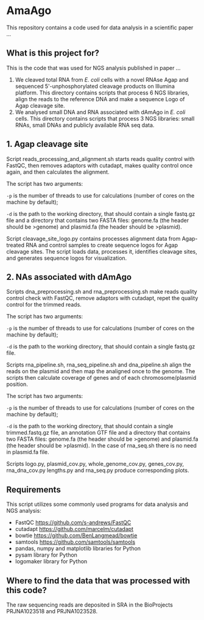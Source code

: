 # AmaAgo
This repository contains a code used for data analysis in a scientific paper ...

## What is this project for?
This is the code that was used for NGS analysis published in paper ...
1. We cleaved total RNA from *E. coli* cells with a novel RNAse Agap and sequenced 5'-unphosphorylated cleavage products on Illumina platform. This directory contains scripts that process 6 NGS libraries, align the reads to the reference DNA and make a sequence Logo of Agap cleavage site.
2. We analysed small DNA and RNA associated with dAmAgo in *E. coli* cells. This directory contains scripts that process 3 NGS libraries: small RNAs, small DNAs and publicly available RNA seq data.

## 1. Agap cleavage site


Script reads_processing_and_alignment.sh starts reads quality control with FastQC, then removes adaptors with cutadapt, makes quality control once again, and then calculates the alignment.

The script has two arguments:
 
  `-p` is the number of threads to use for calculations (number of cores on the machine by default);
 
  `-d` is the path to the working directory, that should contain a single fastq.gz file and a directory that contains two FASTA files: genome.fa (the header should be >genome) and plasmid.fa (the header should be >plasmid).
 
Script cleavage_site_logo.py contains processes alignment data from Agap-treated RNA and control samples to create sequence logos for Agap cleavage sites. The script loads data, processes it, identifies cleavage sites, and generates sequence logos for visualization.

## 2. NAs associated with dAmAgo

Scripts dna_preprocessing.sh and rna_preprocessing.sh make reads quality control check with FastQC, remove adaptors with cutadapt, repet the quality control for the trimmed reads.

The script has two arguments:
 
  `-p` is the number of threads to use for calculations (number of cores on the machine by default);
 
  `-d` is the path to the working directory, that should contain a single fastq.gz file.

Scripts rna_pipeline.sh, rna_seq_pipeline.sh and dna_pipeline.sh align the reads on the plasmid and then map the analigned once to the genome. The scripts then calculate coverage of genes and of each chromosome/plasmid position.

The script has two arguments:
 
  `-p` is the number of threads to use for calculations (number of cores on the machine by default);
 
  `-d` is the path to the working directory, that should contain a single trimmed.fastq.gz file, an annotation GTF file and a directory that contains two FASTA files: genome.fa (the header should be >genome) and plasmid.fa (the header should be >plasmid). In the case of rna_seq.sh there is no need in plasmid.fa file.

Scripts logo.py, plasmid_cov.py, whole_genome_cov.py, genes_cov.py, rna_dna_cov.py lengths.py and rna_seq.py produce corresponding plots.

## Requirements
This script utilizes some commonly used programs for data analysis and NGS analysis:
- FastQC https://github.com/s-andrews/FastQC
- cutadapt https://github.com/marcelm/cutadapt
- bowtie https://github.com/BenLangmead/bowtie
- samtools https://github.com/samtools/samtools
- pandas, numpy and matplotlib libraries for Python
- pysam library for Python
- logomaker library for Python

 ## Where to find the data that was processed with this code?
 The raw sequencing reads are deposited in SRA in the BioProjects PRJNA1023518 and PRJNA1023528.
